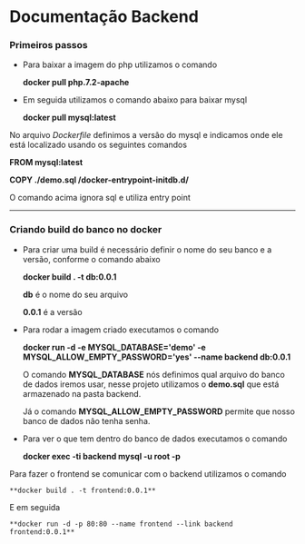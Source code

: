 # Documentação Backend

### **Primeiros passos**

- Para baixar a imagem do php utilizamos o comando

    **docker pull php.7.2-apache**

- Em seguida utilizamos o comando abaixo para baixar mysql

    **docker pull mysql:latest**

No arquivo *Dockerfile* definimos a versão do mysql e indicamos onde ele está localizado usando os seguintes comandos

**FROM mysql:latest**

**COPY ./demo.sql /docker-entrypoint-initdb.d/**

O comando acima ignora sql e utiliza entry point

---

### **Criando build do banco no docker**

- Para criar uma build é necessário definir o nome do seu banco e a versão, conforme o comando abaixo

   **docker build . -t db:0.0.1**

    **db** é o nome do seu arquivo

    **0.0.1** é a versão 

- Para rodar a imagem criado executamos o comando

    **docker run -d -e MYSQL_DATABASE='demo' -e MYSQL_ALLOW_EMPTY_PASSWORD='yes' --name backend db:0.0.1**


    O comando **MYSQL_DATABASE** nós definimos qual arquivo do banco de dados iremos usar, nesse projeto utilizamos o **demo.sql** que está armazenado na pasta backend.

    Já o comando **MYSQL_ALLOW_EMPTY_PASSWORD** permite que nosso banco de dados não tenha senha.


- Para ver o que tem dentro do banco de dados executamos o comando

    **docker exec -ti backend mysql -u root -p**
    
    
Para fazer o frontend se comunicar com o backend utilizamos o comando

    **docker build . -t frontend:0.0.1**
    
 E em seguida

    **docker run -d -p 80:80 --name frontend --link backend frontend:0.0.1**


